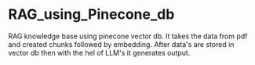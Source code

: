 # RAG_using_Pinecone_db
RAG knowledge base using pinecone vector db. 
It takes the data from pdf and created chunks followed by embedding. After data's are stored in vector db then with the hel of LLM's it generates output.
